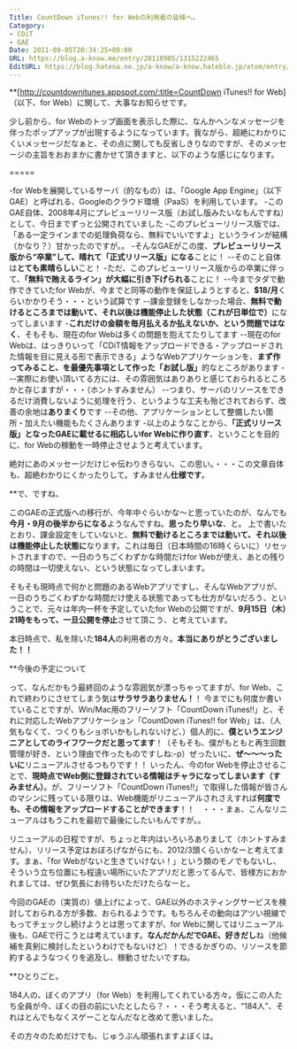 ```yaml
---
Title: CountDown iTunes!! for Webの利用者の皆様へ。
Category:
- CDiT
- GAE
Date: 2011-09-05T20:34:25+09:00
URL: https://blog.a-know.me/entry/20110905/1315222465
EditURL: https://blog.hatena.ne.jp/a-know/a-know.hateblo.jp/atom/entry/12921228815727979459
---
```




**[http://countdownitunes.appspot.com/:title=CountDown iTunes!! for Web]（以下、for Web）に関して、大事なお知らせです。

少し前から、for Webのトップ画面を表示した際に、なんかヘンなメッセージを伴ったポップアップが出現するようになっています。我ながら、超絶にわかりにくいメッセージだなぁと、その点に関しても反省しきりなのですが、そのメッセージの主旨をおおまかに書かせて頂きますと、以下のような感じになります。

=====

-for Webを展開しているサーバ（的なもの）は、「Google App Engine」（以下GAE）と呼ばれる、Googleのクラウド環境（PaaS）を利用しています。
-このGAE自体、2008年4月にプレビューリリース版（お試し版みたいなもんですね）として、今日までずっと公開されていました
-このプレビューリリース版では、「ある一定ラインまでの処理負荷なら、無料でいいですよ」というラインが結構（かなり？）甘かったのですが。。
-そんなGAEがこの度、<span class="deco" style="font-weight:bold;">プレビューリリース版から“卒業”して、晴れて「正式リリース版」になる</span>ことに！
--そのこと自体は<span class="deco" style="font-weight:bold;">とても素晴らしい</span>こと！
-ただ、このプレビューリリース版からの卒業に伴って、<span class="deco" style="font-weight:bold;">「無料で賄えるライン」が大幅に引き下げられる</span>ことに！
--今までタダで動作できていたfor Webが、今までと同等の動作を保証しようとすると、<span class="deco" style="font-weight:bold;">$18/月</span>くらいかかりそう・・・という試算です
--課金登録をしなかった場合、<span class="deco" style="font-weight:bold;">無料で動けるところまでは動いて、それ以後は機能停止した状態（これが日単位で）</span>になってしまいます
-<span class="deco" style="font-weight:bold;">これだけの金額を毎月払えるか払えないか、という問題ではなく</span>、そもそも、現在のfor Webは多くの問題を抱えてたりしてます
--現在のfor Webは、はっきりいって「CDiT情報をアップロードできる・アップロードされた情報を目に見える形で表示できる」ようなWebアプリケーションを、<span class="deco" style="font-weight:bold;">まず作ってみること、を最優先事項として作った「お試し版」</span>的なところがあります
---実際にお使い頂いてる方には、その雰囲気はありありと感じておられるところかと存じますが・・・（ホントすみません）
--つまり、サーバのリソースをできるだけ消費しないように処理を行う、というような工夫も殆どされておらず、改善の余地は<span class="deco" style="font-weight:bold;">ありまくり</span>です
--その他、アプリケーションとして整備したい箇所・加えたい機能もたくさんあります
-以上のようなことから、<span class="deco" style="font-weight:bold;">「正式リリース版」となったGAEに載せるに相応しいfor Webに作り直す</span>、ということを目的に、for Webの稼動を一時停止させようと考えています。



絶対にあのメッセージだけじゃ伝わりきらない、この思い。・・・この文章自体も、超絶わかりにくかったりして。すみません<span class="deco" style="font-weight:bold;">仕様です</span>。



**で、ですね、

このGAEの正式版への移行が、今年中ぐらいかな〜と思っていたのが、なんでも<span class="deco" style="font-weight:bold;">今月・9月の後半からになる</span>ようなんですね。<span class="deco" style="font-weight:bold;">思ったり早いな</span>、と。
上で書いたとおり、課金設定をしていないと、<span class="deco" style="font-weight:bold;">無料で動けるところまでは動いて、それ以後は機能停止した状態に</span>なります。これは毎日（日本時間の16時くらいに）リセットされますので、一日のうちごくわずかな時間だけfor Webが使え、あとの残りの時間は一切使えない、という状態になってしまいます。

そもそも現時点で何かと問題のあるWebアプリですし、そんなWebアプリが、一日のうちごくわずかな時間だけ使える状態であっても仕方がないだろう、ということで、元々は年内一杯を予定していたfor Webの公開ですが、<span class="deco" style="font-weight:bold;">9月15日（木）21時をもって、一旦公開を停止</span>させて頂こう、と考えています。


本日時点で、私を除いた<span class="deco" style="font-weight:bold;">184人</span>の利用者の方々。<span class="deco" style="font-weight:bold;">本当にありがとうございました！！</span>



**今後の予定について

って、なんだかもう最終回のような雰囲気が漂っちゃってますが、for Web、これで終わりにさせてしまう気は<span class="deco" style="font-weight:bold;">サラサラありません！</span>！
今までにも何度か書いていることですが、Win/Mac用のフリーソフト「CountDown iTunes!!」と、それに対応したWebアプリケーション「CountDown iTunes!! for Web」は、（人気もなくて、つくりもショボいかもしれないけど、）個人的に、<span class="deco" style="font-weight:bold;">僕というエンジニアとしてのライフワークだと思ってます</span>！（そもそも、僕がもともと再生回数管理が好き、という理由で作ったものですしね:-p）ぜったいに、<span class="deco" style="font-weight:bold;">ぜ〜〜〜ったいに</span>リニューアルさせるつもりです！！
いったん、今のfor Webを停止させることで、<span class="deco" style="font-weight:bold;">現時点でWeb側に登録されている情報はチャラになってしまいます（すみません）</span>。が、フリーソフト「CountDown iTunes!!」で取得した情報が皆さんのマシンに残っている限りは、Web機能がリニューアルされさえすれば<span class="deco" style="font-weight:bold;">何度でも、その情報をアップロードすることができます</span>！！　・・・まぁ、こんなリニューアルはもうこれを最初で最後にしたいもんですが。。

リニューアルの日程ですが、ちょっと年内はいろいろありまして（ホントすみません）、リリース予定はおぼろげながらにも、2012/3頭くらいかなーと考えてます。まぁ、「for Webがないと生きていけない！」という類のモノでもないし、そういう立ち位置にも程遠い場所にいたアプリだと思ってるんで、皆様方におかれましては、ぜひ気長にお待ちいただけたらなーと。

今回のGAEの（実質の）値上げによって、GAE以外のホスティングサービスを検討しておられる方が多数、おられるようです。もちろんその動向はアツい視線でもってチェックし続けようとは思ってますが、for Webに関してはリニューアル後も、GAEで行こうとは考えています。<span class="deco" style="font-weight:bold;">なんだかんだでGAE、好きだし</span>ね（他候補を真剣に検討したというわけでもないけど）！できるかぎりの、リソースを節約するようなつくりを追及し、稼動させたいですね。



**ひとりごと。

184人の、ぼくのアプリ（for Web）を利用してくれている方々。仮にこの人たち全員が今、ぼくの目の前にいたとしたら？・・・そう考えると、“184人”、それはとんでもなくスゲーことなんだなと改めて思いました。


その方々のためだけでも、じゅうぶん頑張れますよぼくは。


<script src="https://moshi-moshi.moshimo.works/moshimoshi/a_know_blog/20110905-1315222465?title=CountDown%20iTunes!!%20for%20Web%E3%81%AE%E5%88%A9%E7%94%A8%E8%80%85%E3%81%AE%E7%9A%86%E6%A7%98%E3%81%B8%E3%80%82"></script>
